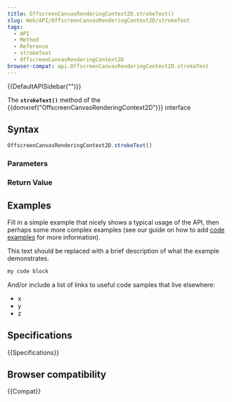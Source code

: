 ```yaml
---
title: OffscreenCanvasRenderingContext2D.strokeText()
slug: Web/API/OffscreenCanvasRenderingContext2D/strokeText
tags:
  - API
  - Method
  - Reference
  - strokeText
  - OffscreenCanvasRenderingContext2D
browser-compat: api.OffscreenCanvasRenderingContext2D.strokeText
---
```

{{DefaultAPISidebar("")}}

The **`strokeText()`** method of the {{domxref("OffscreenCanvasRenderingContext2D")}} interface 

## Syntax

```js
OffscreenCanvasRenderingContext2D.strokeText()
```

### Parameters



### Return Value



## Examples

Fill in a simple example that nicely shows a typical usage of the API, then perhaps some more complex examples (see our guide on how to add [code examples](/en-US/docs/MDN/Contribute/Structures/Code_examples) for more information).

This text should be replaced with a brief description of what the example demonstrates.

```js
my code block
```

And/or include a list of links to useful code samples that live elsewhere:

*   x
*   y
*   z

## Specifications

{{Specifications}}

## Browser compatibility

{{Compat}}

